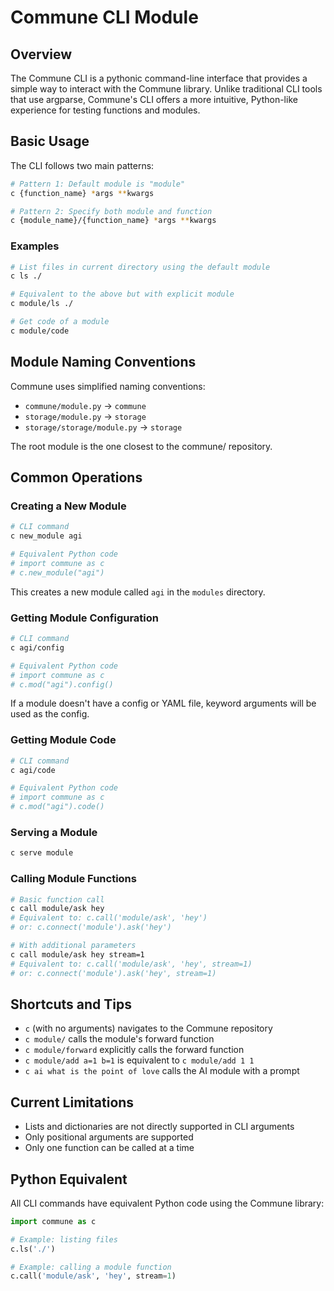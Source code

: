 # Commune CLI Module

## Overview

The Commune CLI is a pythonic command-line interface that provides a simple way to interact with the Commune library. Unlike traditional CLI tools that use argparse, Commune's CLI offers a more intuitive, Python-like experience for testing functions and modules.

## Basic Usage

The CLI follows two main patterns:

```bash
# Pattern 1: Default module is "module"
c {function_name} *args **kwargs

# Pattern 2: Specify both module and function
c {module_name}/{function_name} *args **kwargs
```

### Examples

```bash
# List files in current directory using the default module
c ls ./

# Equivalent to the above but with explicit module
c module/ls ./

# Get code of a module
c module/code
```

## Module Naming Conventions

Commune uses simplified naming conventions:

- `commune/module.py` → `commune`
- `storage/module.py` → `storage`
- `storage/storage/module.py` → `storage`

The root module is the one closest to the commune/ repository.

## Common Operations

### Creating a New Module

```bash
# CLI command
c new_module agi

# Equivalent Python code
# import commune as c
# c.new_module("agi")
```

This creates a new module called `agi` in the `modules` directory.

### Getting Module Configuration

```bash
# CLI command
c agi/config

# Equivalent Python code
# import commune as c
# c.mod("agi").config()
```

If a module doesn't have a config or YAML file, keyword arguments will be used as the config.

### Getting Module Code

```bash
# CLI command
c agi/code

# Equivalent Python code
# import commune as c
# c.mod("agi").code()
```

### Serving a Module

```bash
c serve module
```

### Calling Module Functions

```bash
# Basic function call
c call module/ask hey
# Equivalent to: c.call('module/ask', 'hey')
# or: c.connect('module').ask('hey')

# With additional parameters
c call module/ask hey stream=1
# Equivalent to: c.call('module/ask', 'hey', stream=1)
# or: c.connect('module').ask('hey', stream=1)
```

## Shortcuts and Tips

- `c` (with no arguments) navigates to the Commune repository
- `c module/` calls the module's forward function
- `c module/forward` explicitly calls the forward function
- `c module/add a=1 b=1` is equivalent to `c module/add 1 1`
- `c ai what is the point of love` calls the AI module with a prompt

## Current Limitations

- Lists and dictionaries are not directly supported in CLI arguments
- Only positional arguments are supported
- Only one function can be called at a time

## Python Equivalent

All CLI commands have equivalent Python code using the Commune library:

```python
import commune as c

# Example: listing files
c.ls('./')

# Example: calling a module function
c.call('module/ask', 'hey', stream=1)
```
